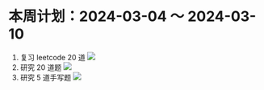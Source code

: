 # 本周计划：2024-03-04 ～ 2024-03-10

1. 复习 leetcode 20 道 ![](https://progress-bar.dev/0/?title=Progress&width=120&color=babaca)
2. 研究 20 道题 ![](https://progress-bar.dev/0/?title=Progress&width=120&color=babaca)
3. 研究 5 道手写题 ![](https://progress-bar.dev/0/?title=Progress&width=120&color=babaca)




